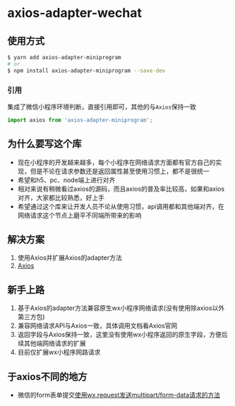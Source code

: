 # axios-adapter-wechat

## 使用方式

```bash
$ yarn add axios-adapter-miniprogram
# or
$ npm install axios-adapter-miniprogram --save-dev
```

### 引用

集成了微信小程序环境判断，直接引用即可，其他的与`Axios`保持一致

```javascript
import axios from 'axios-adapter-miniprogram';
```

## 为什么要写这个库

* 现在小程序的开发越来越多，每个小程序在网络请求方面都有官方自己的实现，但是不论在请求参数还是返回属性甚至使用习惯上，都不是很统一
* 希望和h5、pc、node端上进行对齐
* 相对来说有稍微看过axios的源码，而且axios的普及率比较高，如果和axios对齐，大家都比较熟悉，好上手
* 希望通过这个库来让开发人员不论从使用习惯，api调用都和其他端对齐，在网络请求这个节点上磨平不同端所带来的影响

## 解决方案

1. 使用Axios并扩展Axios的adapter方法
2. [Axios](https://www.axios-http.cn/docs/intro)

## 新手上路

1. 基于Axios的adapter方法兼容原生wx小程序网络请求(没有使用除axios以外第三方包)
2. 兼容网络请求API与Axios一致，具体调用文档看Axios官网
3. 返回字段与Axios保持一致，这里没有使用wx小程序返回的原生字段，方便后续其他端网络请求的扩展
4. 目前仅扩展wx小程序网路请求


## 于axios不同的地方

* 微信的form表单提交[使用wx.request发送multipart/form-data请求的方法](https://developers.weixin.qq.com/community/develop/article/doc/0000cc0e5bc5d093c6f8be17254c13)


